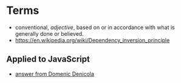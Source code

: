 # Terms

* conventional, _adjective_, based on or in accordance with what is generally done or believed.
* https://en.wikipedia.org/wiki/Dependency_inversion_principle

## Applied to JavaScript

* [answer from Domenic Denicola](http://stackoverflow.com/a/5349478/1065806)
